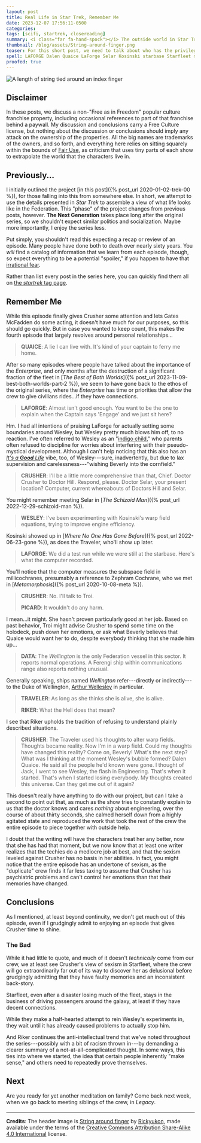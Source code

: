 ```yaml
---
layout: post
title: Real Life in Star Trek, Remember Me
date: 2023-12-07 17:56:11-0500
categories:
tags: [scifi, startrek, closereading]
summary: <i class="far fa-hand-spock"></i> The outside world in Star Trek
thumbnail: /blog/assets/String-around-finger.png
teaser: For this short post, we need to talk about who has the privilege of sounding correct, the economics of a militarized taxi service, and lax discipline for indigo children.
spell: LAFORGE Dalen Quaice LaForge Selar Kosinski starbase Starfleet millicochranes Zephram Troi holodeck Ferengi Riker Rickyukon
proofed: true
---
```


![A length of string tied around an index finger](/blog/assets/String-around-finger.png "I need to...remember to buy more string, maybe?")

## Disclaimer

In these posts, we discuss a non-"Free as in Freedom" popular culture franchise property, including occasional references to part of that franchise behind a paywall.  My discussion and conclusions carry a Free Culture license, but nothing about the discussion or conclusions should imply any attack on the ownership of the properties.  All the big names are trademarks of the owners, and so forth, and everything here relies on sitting squarely within the bounds of [Fair Use](https://en.wikipedia.org/wiki/Fair_use), as criticism that uses tiny parts of each show to extrapolate the world that the characters live in.

## Previously...

I initially outlined the project [in this post]({% post_url 2020-01-02-trek-00 %}), for those falling into this from somewhere else.  In short, we attempt to use the details presented in *Star Trek* to assemble a view of what life looks like in the Federation.  This "phase" of the project changes from previous posts, however.  **The Next Generation** takes place long after the original series, so we shouldn't expect similar politics and socialization.  Maybe more importantly, I enjoy the series less.

Put simply, you shouldn't read this expecting a recap or review of an episode.  Many people have done both to death over nearly sixty years.  You *will* find a catalog of information that we learn from each episode, though, so expect everything to be a potential "spoiler," if you happen to have that [irrational fear](https://www.theguardian.com/books/booksblog/2011/aug/17/spoilers-enhance-enjoyment-psychologists).

Rather than list every post in the series here, you can quickly find them all on [the *startrek* tag page](/blog/tag/startrek/).

## Remember Me

While this episode finally gives Crusher some attention and lets Gates McFadden do some acting, it doesn't have much for our purposes, so this should go quickly.  But in case you wanted to keep count, this makes the fourth episode that largely revolves around personal relationships...

 > **QUAICE**: A lie I can live with. It's kind of your captain to ferry me home.

After so many episodes where people have talked about the importance of the *Enterprise*, and only months after the destruction of a significant fraction of the fleet in [*The Best of Both Worlds*]({% post_url 2023-11-09-best-both-worlds-part-2 %}), we seem to have gone back to the ethos of the original series, where the *Enterprise* has time or priorities that allow the crew to give civilians rides...if they have connections.

 > **LAFORGE**: Almost isn't good enough. You want to be the one to explain when the Captain says 'Engage' and we just sit here?

Hm.  I had all intentions of praising LaForge for actually setting some boundaries around Wesley, but Wesley pretty much blows him off, to no reaction.  I've often referred to Wesley as an "[indigo child](https://en.wikipedia.org/wiki/Indigo_children)," who parents often refused to discipline for worries about interfering with their pseudo-mystical development.  Although I can't help noticing that this also has an [*It's a **Good** Life*](https://en.wikipedia.org/wiki/It%27s_a_Good_Life) vibe, too, of Wesley---sure, inadvertently, but due to lax supervision and carelessness---"wishing Beverly into the cornfield."

 > **CRUSHER**: I'll be a little more comprehensive than that, Chief. Doctor Crusher to Doctor Hill. Respond, please. Doctor Selar, your present location? Computer, current whereabouts of Doctors Hill and Selar.

You might remember meeting Selar in [*The Schizoid Man*]({% post_url 2022-12-29-schizoid-man %}).

 > **WESLEY**: I've been experimenting with Kosinski's warp field equations, trying to improve engine efficiency.

Kosinski showed up in [*Where No One Has Gone Before*]({% post_url 2022-06-23-gone %}), as does the Traveler, who'll show up later.

 > **LAFORGE**: We did a test run while we were still at the starbase. Here's what the computer recorded.

You'll notice that the computer measures the subspace field in millicochranes, presumably a reference to Zephram Cochrane, who we met in [*Metamorphosis*]({% post_url 2020-10-08-meta %}).

 > **CRUSHER**: No. I'll talk to Troi.
 >
 > **PICARD**: It wouldn't do any harm.

I mean...it might.  She hasn't proven particularly good at her job.  Based on past behavior, Troi might advise Crusher to spend some time on the holodeck, push down her emotions, or ask what Beverly believes that Quaice would want her to do, despite everybody thinking that she made him up...

 > **DATA**: The *Wellington* is the only Federation vessel in this sector. It reports normal operations. A Ferengi ship within communications range also reports nothing unusual.

Generally speaking, ships named *Wellington* refer---directly or indirectly---to the Duke of Wellington, [Arthur Wellesley](https://en.wikipedia.org/wiki/Arthur_Wellesley,_1st_Duke_of_Wellington) in particular.

 > **TRAVELER**: As long as she thinks she is alive, she is alive.
 >
 > **RIKER**: What the Hell does that mean?

I see that Riker upholds the tradition of refusing to understand plainly described situations.

 > **CRUSHER**: The Traveler used his thoughts to alter warp fields. Thoughts became reality. Now I'm in a warp field. Could my thoughts have changed this reality? Come on, Beverly! What's the next step? What was I thinking at the moment Wesley's bubble formed? Dalen Quaice. He said all the people he'd known were gone. I thought of Jack, I went to see Wesley, the flash in Engineering. That's when it started. That's when I started losing everybody. My thoughts created this universe. Can they get me out of it again?

This doesn't really have anything to do with our project, but can I take a second to point out that, as much as the show tries to constantly explain to us that the doctor knows and cares *nothing* about engineering, over the course of about thirty seconds, she calmed herself down from a highly agitated state and reproduced the work that took the rest of the crew the entire episode to piece together with outside help.

I doubt that the writing will have the characters treat her any better, now that she has had that moment, but we now know that at least one writer realizes that the techies do a mediocre job at best, and that the sexism leveled against Crusher has no basis in her abilities.  In fact, you might notice that the entire episode has an undertone of sexism, as the "duplicate" crew finds it far less taxing to assume that Crusher has psychiatric problems and can't control her emotions than that their memories have changed.

## Conclusions

As I mentioned, at least beyond continuity, we don't get much out of this episode, even if I grudgingly admit to enjoying an episode that gives Crusher time to shine.

### The Bad

While it had little to quote, and much of it doesn't *technically* come from our crew, we at least see Crusher's view of sexism in Starfleet, where the crew will go extraordinarily far out of its way to discover her as delusional before grudgingly admitting that they have faulty memories and an inconsistent back-story.

Starfleet, even after a disaster losing much of the fleet, stays in the business of driving passengers around the galaxy, at least if they have decent connections.

While they make a half-hearted attempt to rein Wesley's experiments in, they wait until it has already caused problems to actually stop him.

And Riker continues the anti-intellectual trend that we've noted throughout the series---possibly with a bit of racism thrown in---by demanding a clearer summary of a not-at-all-complicated thought.  In some ways, this ties into where we started, the idea that certain people inherently "make sense," and others need to repeatedly prove themselves.

## Next

Are you ready for yet another meditation on family?  Come back next week, when we go back to meeting siblings of the crew, in *Legacy*.

#### <i class="far fa-hand-spock"></i>

* * *

**Credits**: The header image is [String around finger](https://commons.wikimedia.org/w/index.php?curid=89217238) by [Rickyukon](https://commons.wikimedia.org/w/index.php?title=User:Rickyukon&action=edit&redlink=1), made available under the terms of the [Creative Commons Attribution Share-Alike 4.0 International](https://creativecommons.org/licenses/by-sa/4.0/) license.

